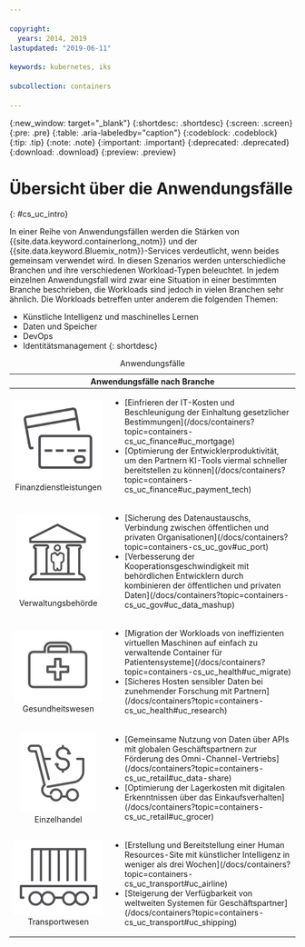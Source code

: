 ```yaml
---

copyright:
  years: 2014, 2019
lastupdated: "2019-06-11"

keywords: kubernetes, iks

subcollection: containers

---
```


{:new_window: target="_blank"}
{:shortdesc: .shortdesc}
{:screen: .screen}
{:pre: .pre}
{:table: .aria-labeledby="caption"}
{:codeblock: .codeblock}
{:tip: .tip}
{:note: .note}
{:important: .important}
{:deprecated: .deprecated}
{:download: .download}
{:preview: .preview}



# Übersicht über die Anwendungsfälle
{: #cs_uc_intro}

In einer Reihe von Anwendungsfällen werden die Stärken von {{site.data.keyword.containerlong_notm}} und der {{site.data.keyword.Bluemix_notm}}-Services verdeutlicht, wenn beides gemeinsam verwendet wird. In diesen Szenarios werden unterschiedliche Branchen und ihre verschiedenen Workload-Typen beleuchtet. In jedem einzelnen Anwendungsfall wird zwar eine Situation in einer bestimmten Branche beschrieben, die Workloads sind jedoch in vielen Branchen sehr ähnlich. Die Workloads betreffen unter anderem die folgenden Themen: 
* Künstliche Intelligenz und maschinelles Lernen
* Daten und Speicher
* DevOps
* Identitätsmanagement
{: shortdesc}

<table summary="In der Tabelle sind die Anwendungsfälle aufgeführt. Die Zeilen sind von links nach rechts zu lesen; die Symbole in Zeile eins stehen für die jeweilige Branche, die Beschreibung befindet sich in Spalte zwei.">
<caption>Anwendungsfälle</caption>
  <thead>
  <th colspan=2>Anwendungsfälle nach Branche</th>
  </thead>
  <tbody>
    <tr>
    <td align="center"><img src="images/finance.svg" alt="Symbol mit Vorder- und Rückseite einer Kreditkarte"/><br>Finanzdienstleistungen</td>
    <td><ul>
    <li>[Einfrieren der IT-Kosten und Beschleunigung der Einhaltung gesetzlicher Bestimmungen](/docs/containers?topic=containers-cs_uc_finance#uc_mortgage)</li>
    <li>[Optimierung der Entwicklerproduktivität, um den Partnern KI-Tools viermal schneller bereitstellen zu können](/docs/containers?topic=containers-cs_uc_finance#uc_payment_tech)</li>
    </ul></td>
     </tr>
     <tr>
     <td align="center"><img src="images/gov.svg" alt="Symbol einer Behörde mit Person darin"/><br>Verwaltungsbehörde</td>
     <td><ul>
    <li>[Sicherung des Datenaustauschs, Verbindung zwischen öffentlichen und privaten Organisationen](/docs/containers?topic=containers-cs_uc_gov#uc_port)</li>
     <li>[Verbesserung der Kooperationsgeschwindigkeit mit behördlichen Entwicklern durch kombinieren der öffentlichen und privaten Daten](/docs/containers?topic=containers-cs_uc_gov#uc_data_mashup)</li></ul></td>
      </tr>
    <tr>
      <td align="center"><img src="images/health.svg" alt="Symbol einer Erste-Hilfe-Tasche"/><br>Gesundheitswesen</td>
      <td><ul>
     <li>[Migration der Workloads von ineffizienten virtuellen Maschinen auf einfach zu verwaltende Container für Patientensysteme](/docs/containers?topic=containers-cs_uc_health#uc_migrate)</li>
      <li>[Sicheres Hosten sensibler Daten bei zunehmender Forschung mit Partnern](/docs/containers?topic=containers-cs_uc_health#uc_research)</li>
      </ul></td>
      </tr>
      <tr>
         <td align="center"><img src="images/retail.svg" alt="Symbol eines Einkaufswagens mit Währungssymbol"/><br>Einzelhandel</td>
         <td><ul>
        <li>[Gemeinsame Nutzung von Daten über APIs mit globalen Geschäftspartnern zur Förderung des Omni-Channel-Vertriebs](/docs/containers?topic=containers-cs_uc_retail#uc_data-share)</li>
         <li>[Optimierung der Lagerkosten mit digitalen Erkenntnissen über das Einkaufsverhalten](/docs/containers?topic=containers-cs_uc_retail#uc_grocer)</li>
              </ul></td>
          </tr>
      <tr>
       <td align="center"><img src="images/transport.svg" alt="Symbol eine Eisenbahnwagens mit Containern"/><br>Transportwesen</td>
           <td><ul>
          <li>[Erstellung und Bereitstellung einer Human Resources-Site mit künstlicher Intelligenz in weniger als drei Wochen](/docs/containers?topic=containers-cs_uc_transport#uc_airline)</li>
           <li>[Steigerung der Verfügbarkeit von weltweiten Systemen für Geschäftspartner](/docs/containers?topic=containers-cs_uc_transport#uc_shipping)</li></ul></td>
      </tr>
  </tbody>
  </table>
